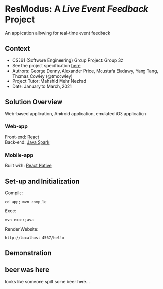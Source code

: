 # ResModus: A *Live Event Feedback* Project
An application allowing for real-time event feedback

## Context
* CS261 (Software Engineering) Group Project: Group 32
* See the project specification [here](https://warwick.ac.uk/fac/sci/dcs/teaching/material/cs261/)
* Authors: George Denny, Alexander Price, Moustafa Eladawy, Yang Tang, Thomas Cowley (@tmcowley)
* Project Tutor: Mahshid Mehr Nezhad
* Date: January to March, 2021

## Solution Overview
Web-based application, Android application, emulated iOS application

### Web-app
Front-end: [React](https://reactjs.org/)<br>
Back-end: [Java Spark](https://sparkjava.com/)

### Mobile-app
Built with: [React Native](https://reactnative.dev/)

## Set-up and Initialization

Compile:
```
cd app; mvn compile 
```

Exec:
```
mvn exec:java 
```

Render Website: 
```
http://localhost:4567/hello
```

## Demonstration

## beer was here
looks like someone spilt some beer here...
